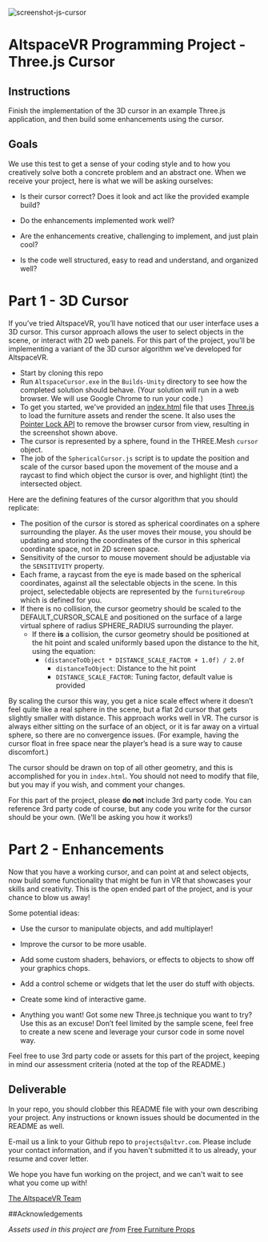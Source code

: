 ![screenshot-js-cursor](https://cloud.githubusercontent.com/assets/1117692/8268926/a89a82d0-1748-11e5-8299-1f79838955fc.png)

# AltspaceVR Programming Project - Three.js Cursor

## Instructions

Finish the implementation of the 3D cursor in an example Three.js application, and then build some enhancements using the cursor.

## Goals

We use this test to get a sense of your coding style and to how you creatively solve both a concrete problem and an abstract one. When we receive your project, here is what we will be asking ourselves:

- Is their cursor correct? Does it look and act like the provided example build?

- Do the enhancements implemented work well?

- Are the enhancements creative, challenging to implement, and just plain cool?

- Is the code well structured, easy to read and understand, and organized well?


# Part 1 - 3D Cursor

If you’ve tried AltspaceVR, you’ll have noticed that our user interface uses a 3D cursor. This cursor approach allows the user to select objects in the scene, or interact with 2D web panels. For this part of the project, you’ll be implementing a variant of the 3D cursor algorithm we’ve developed for AltspaceVR.  

- Start by cloning this repo
- Run `AltspaceCursor.exe` in the `Builds-Unity` directory to see how the completed solution should behave.  (Your solution will run in a web browser. We will use Google Chrome to run your code.)
- To get you started, we've provided an [index.html](./index.html) file that uses [Three.js](http://threejs.org) to load the furniture assets and render the scene. It also uses the [Pointer Lock API](https://developer.mozilla.org/en-US/docs/Web/API/Pointer_Lock_API) to remove the browser cursor from view, resulting in the screenshot shown above.
- The cursor is represented by a sphere, found in the THREE.Mesh `cursor` object. 
- The job of the `SphericalCursor.js` script is to update the position and scale of the cursor based upon the movement of the mouse and a raycast to find which object the cursor is over, and highlight (tint) the intersected object.  

Here are the defining features of the cursor algorithm that you should replicate:

- The position of the cursor is stored as spherical coordinates on a sphere surrounding the player. As the user moves their mouse, you should be updating and storing the coordinates of the cursor in this spherical coordinate space, not in 2D screen space.
- Sensitivity of the cursor to mouse movement should be adjustable via the `SENSITIVITY` property.
- Each frame, a raycast from the eye is made based on the spherical coordinates, against all the selectable objects in the scene.  In this project, selectedable objects are represented by the `furnitureGroup` which is defined for you.  
- If there is no collision, the cursor geometry should be scaled to the DEFAULT_CURSOR_SCALE and positioned on the surface of a large virtual sphere of radius SPHERE_RADIUS surrounding the player.
  - If there **is** a collision, the cursor geometry should be positioned at the hit point and scaled uniformly based upon the distance to the hit, using the equation:
    - `(distanceToObject * DISTANCE_SCALE_FACTOR + 1.0f) / 2.0f`
      - `distanceToObject`: Distance to the hit point
      - `DISTANCE_SCALE_FACTOR`: Tuning factor, default value is provided

By scaling the cursor this way, you get a nice scale effect where it doesn’t feel quite like a real sphere in the scene, but a flat 2d cursor that gets slightly smaller with distance. This approach works well in VR. The cursor is always either sitting on the surface of an object, or it is far away on a virtual sphere, so there are no convergence issues. (For example, having the cursor float in free space near the player’s head is a sure way to cause discomfort.) 

The cursor should be drawn on top of all other geometry, and this is accomplished for you in `index.html`.  You should not need to modify that file, but you may if you wish, and comment your changes.

For this part of the project, please **do not** include 3rd party code. You can reference 3rd party code of course, but any code you write for the cursor should be your own. (We'll be asking you how it works!)

# Part 2 - Enhancements

Now that you have a working cursor, and can point at and select objects, now build some functionality that might be fun in VR that showcases your skills and creativity. This is the open ended part of the project, and is your chance to blow us away! 

Some potential ideas:

- Use the cursor to manipulate objects, and add multiplayer!

- Improve the cursor to be more usable.

- Add some custom shaders, behaviors, or effects to objects to show off your graphics chops.

- Add a control scheme or widgets that let the user do stuff with objects.

- Create some kind of interactive game.

- Anything you want! Got some new Three.js technique you want to try? Use this as an excuse! Don’t feel limited by the sample scene, feel free to create a new scene and leverage your cursor code in some novel way.

Feel free to use 3rd party code or assets for this part of the project, keeping in mind our assessment criteria (noted at the top of the README.)

## Deliverable

In your repo, you should clobber this README file with your own describing your project. Any instructions or known issues should be documented in the README as well.

E-mail us a link to your Github repo to `projects@altvr.com`. Please include your contact information, and if you haven't submitted it to us already, your resume and cover letter. 

We hope you have fun working on the project, and we can't wait to see what you come up with!
    
[The AltspaceVR Team](http://altvr.com/team/)
    
##Acknowledgements

*Assets used in this project are from* [Free Furniture Props](https://www.assetstore.unity3d.com/en/#!/content/8822)





